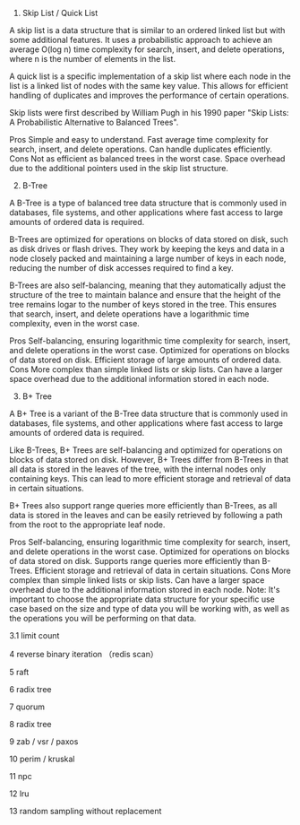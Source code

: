 1. Skip List / Quick List

A skip list is a data structure that is similar to an ordered linked list but with some additional features. It uses a probabilistic approach to achieve an average O(log n) time complexity for search, insert, and delete operations, where n is the number of elements in the list.

A quick list is a specific implementation of a skip list where each node in the list is a linked list of nodes with the same key value. This allows for efficient handling of duplicates and improves the performance of certain operations.

Skip lists were first described by William Pugh in his 1990 paper "Skip Lists: A Probabilistic Alternative to Balanced Trees".

Pros
Simple and easy to understand.
Fast average time complexity for search, insert, and delete operations.
Can handle duplicates efficiently.
Cons
Not as efficient as balanced trees in the worst case.
Space overhead due to the additional pointers used in the skip list structure.

2. B-Tree

A B-Tree is a type of balanced tree data structure that is commonly used in databases, file systems, and other applications where fast access to large amounts of ordered data is required.

B-Trees are optimized for operations on blocks of data stored on disk, such as disk drives or flash drives. They work by keeping the keys and data in a node closely packed and maintaining a large number of keys in each node, reducing the number of disk accesses required to find a key.

B-Trees are also self-balancing, meaning that they automatically adjust the structure of the tree to maintain balance and ensure that the height of the tree remains logar to the number of keys stored in the tree. This ensures that search, insert, and delete operations have a logarithmic time complexity, even in the worst case.

Pros
Self-balancing, ensuring logarithmic time complexity for search, insert, and delete operations in the worst case.
Optimized for operations on blocks of data stored on disk.
Efficient storage of large amounts of ordered data.
Cons
More complex than simple linked lists or skip lists.
Can have a larger space overhead due to the additional information stored in each node.

3. B+ Tree

A B+ Tree is a variant of the B-Tree data structure that is commonly used in databases, file systems, and other applications where fast access to large amounts of ordered data is required.

Like B-Trees, B+ Trees are self-balancing and optimized for operations on blocks of data stored on disk. However, B+ Trees differ from B-Trees in that all data is stored in the leaves of the tree, with the internal nodes only containing keys. This can lead to more efficient storage and retrieval of data in certain situations.

B+ Trees also support range queries more efficiently than B-Trees, as all data is stored in the leaves and can be easily retrieved by following a path from the root to the appropriate leaf node.

Pros
Self-balancing, ensuring logarithmic time complexity for search, insert, and delete operations in the worst case.
Optimized for operations on blocks of data stored on disk.
Supports range queries more efficiently than B-Trees.
Efficient storage and retrieval of data in certain situations.
Cons
More complex than simple linked lists or skip lists.
Can have a larger space overhead due to the additional information stored in each node.
Note: It's important to choose the appropriate data structure for your specific use case based on the size and type of data you will be working with, as well as the operations you will be performing on that data.

3.1 limit count

4 reverse binary iteration （redis scan）

5 raft

6 radix tree

7 quorum

8 radix tree

9 zab / vsr / paxos

10 perim / kruskal

11 npc

12 lru

13 random sampling without replacement
